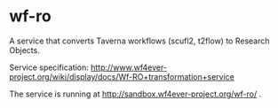 wf-ro
=========

A service that converts Taverna workflows (scufl2, t2flow) to Research Objects.

Service specification: http://www.wf4ever-project.org/wiki/display/docs/Wf-RO+transformation+service

The service is running at http://sandbox.wf4ever-project.org/wf-ro/ .